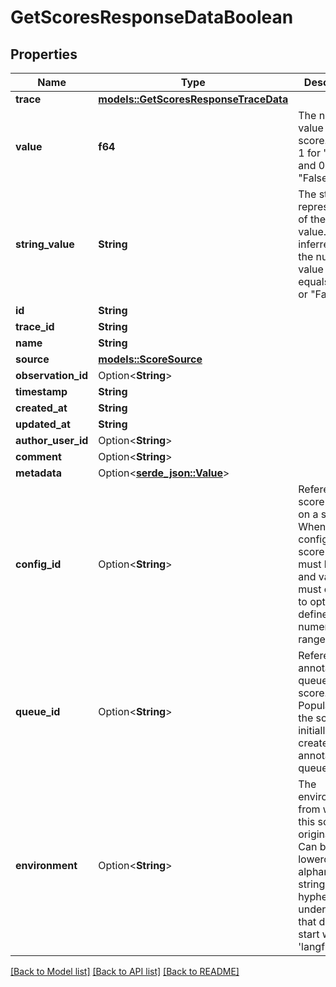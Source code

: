 # GetScoresResponseDataBoolean

## Properties

Name | Type | Description | Notes
------------ | ------------- | ------------- | -------------
**trace** | [**models::GetScoresResponseTraceData**](GetScoresResponseTraceData.md) |  | 
**value** | **f64** | The numeric value of the score. Equals 1 for \"True\" and 0 for \"False\" | 
**string_value** | **String** | The string representation of the score value. Is inferred from the numeric value and equals \"True\" or \"False\" | 
**id** | **String** |  | 
**trace_id** | **String** |  | 
**name** | **String** |  | 
**source** | [**models::ScoreSource**](ScoreSource.md) |  | 
**observation_id** | Option<**String**> |  | [optional]
**timestamp** | **String** |  | 
**created_at** | **String** |  | 
**updated_at** | **String** |  | 
**author_user_id** | Option<**String**> |  | [optional]
**comment** | Option<**String**> |  | [optional]
**metadata** | Option<[**serde_json::Value**](.md)> |  | [optional]
**config_id** | Option<**String**> | Reference a score config on a score. When set, config and score name must be equal and value must comply to optionally defined numerical range | [optional]
**queue_id** | Option<**String**> | Reference an annotation queue on a score. Populated if the score was initially created in an annotation queue. | [optional]
**environment** | Option<**String**> | The environment from which this score originated. Can be any lowercase alphanumeric string with hyphens and underscores that does not start with 'langfuse'. | [optional]

[[Back to Model list]](../README.md#documentation-for-models) [[Back to API list]](../README.md#documentation-for-api-endpoints) [[Back to README]](../README.md)



